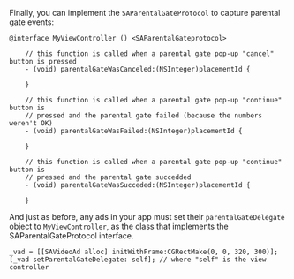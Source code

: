 Finally, you can implement the `SAParentalGateProtocol` to capture parental gate events:

```
@interface MyViewController () <SAParentalGateprotocol> 

	// this function is called when a parental gate pop-up "cancel" button is pressed
	- (void) parentalGateWasCanceled:(NSInteger)placementId {

	}

	// this function is called when a parental gate pop-up "continue" button is
	// pressed and the parental gate failed (because the numbers weren't OK)
	- (void) parentalGateWasFailed:(NSInteger)placementId {

	}

	// this function is called when a parental gate pop-up "continue" button is
	// pressed and the parental gate succedded
	- (void) parentalGateWasSucceded:(NSInteger)placementId {
		
	}

```

And just as before, any ads in your app must set their `parentalGateDelegate` object to `MyViewController`, as the class that implements the SAParentalGateProtocol interface.

```
_vad = [[SAVideoAd alloc] initWithFrame:CGRectMake(0, 0, 320, 300)];
[_vad setParentalGateDelegate: self]; // where "self" is the view controller

```